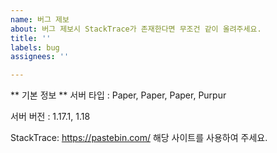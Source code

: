 ```yaml
---
name: 버그 제보
about: 버그 제보시 StackTrace가 존재한다면 무조건 같이 올려주세요.
title: ''
labels: bug
assignees: ''

---
```


** 기본 정보 **
서버 타입 : 
Paper, Paper, Paper, Purpur

서버 버전 : 
1.17.1, 1.18

StackTrace: https://pastebin.com/ 해당 사이트를 사용하여 주세요.
